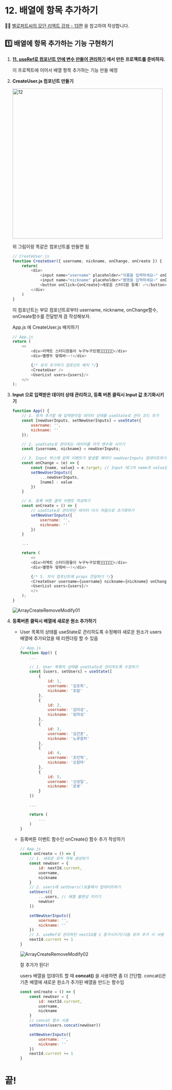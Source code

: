 # 12. 배열에 항목 추가하기

✍🏻 [벨로퍼트씨의 모던 리액트 강좌 - 13편](https://react.vlpt.us/basic/13-array-insert.html) 을 참고하여 작성합니다.

## 1️⃣ 배열에 항목 추가하는 기능 구현하기

1. __[11. useRef로 컴포넌트 안에 변수 만들어 관리하기](https://github.com/EndlessCreation/react_study/blob/main/Chohee/2020-12-14-11-useRef%EB%A1%9C-%EC%BB%B4%ED%8F%AC%EB%84%8C%ED%8A%B8-%EC%95%88%EC%97%90-%EB%B3%80%EC%88%98%EB%A7%8C%EB%93%A4%EC%96%B4-%EA%B4%80%EB%A6%AC%ED%95%98%EA%B8%B0.md) 에서 만든 프로젝트를 준비하자.__

    이 프로젝트에 이어서 배열 항목 추가하는 기능 만들 예정

2. __CreateUser.js 컴포넌트 만들기__

    <img width="467" alt="12" src="https://user-images.githubusercontent.com/31889335/102783701-af6eb180-43de-11eb-93ab-a92ef6cf1f8c.png">

    위 그림이랑 똑같은 컴포넌트를 만들면 됨

    ~~~javascript
    // CreateUser.js
    function CreateUser({ username, nickname, onChange, onCreate }) {
        return(
            <div>
                <input name="username" placeholder="이름을 입력하세요~" onChange={onChange} value={username}/>
                <input name="nickname" placeholder="별명을 입력하세요~" onChange={onChange} value={nickname}/>
                <button onClick={onCreate}>새로운 스터디원 등록! ✅</button>
            </div>
        )
    }
    ~~~

    이 컴포넌트는 부모 컴포넌트로부터 username, nickname, onChange함수, onCreate함수를 전달받게 끔 작성해보자.

    App.js 에 CreateUser.js 배치하기

    ~~~javascript
    // App.js
    return (
        <>
            <div>리액트 스터디원들이 누구누구있겡👩🏻‍💻👨🏻‍💻</div>
            <div>별명두 맞춰바~~!</div>

            {/* 유저 추가하기 컴포넌트 배치 */}
            <CreateUser />
            <UserList users={users}/>
        </>
    );
    ~~~

3. __Input 으로 입력받은 데이터 상태 관리하고, 등록 버튼 클릭시 Input 값 초기화시키기__

    ~~~javascript
    function App() {
        // 1. 유저 추가할 때 입력받아질 데이터 상태를 useState로 관리 코드 추가
        const [newUserInputs, setNewUserInputs] = useState({
            username: '',
            nickname: ''
        });

        // 2. useState로 관리되는 데이터를 각각 변수화 시키기
        const {username, nickname} = newUserInputs;

        // 3. Input 박스에 입력 이벤트가 발생할 때마다 newUserInputs 업데이트하기
        const onChange = (e) => {
            const {name, value} = e.target; // Input 태그의 name과 value를 각각 변수화시키기
            setNewUserInputs({
                ...newUserInputs,
                [name] : value
            })
        }

        // 4. 등록 버튼 클릭 이벤트 작성하기
        const onCreate = () => {
            // useState로 관리하던 데이터 다시 처음으로 초기화하기
            setNewUserInputs({
                username: '',
                nickname: ''
            })
        }

        ...

        return (
            <>
            <div>리액트 스터디원들이 누구누구있겡👩🏻‍💻👨🏻‍💻</div>
            <div>별명두 맞춰바~~!</div>

            {/* 5. 자식 컴포넌트에 props 전달하기 */}
            <CreateUser username={username} nickname={nickname} onChange={onChange} onCreate={onCreate}/>
            <UserList users={users}/>
            </>
        );
    }
    ~~~

    ![ArrayCreateRemoveModify01](https://user-images.githubusercontent.com/31889335/102786164-6caed880-43e2-11eb-9409-401c8e05b297.gif)

4. __등록버튼 클릭시 배열에 새로운 원소 추가하기__

    * User 목록의 상태를 useState로 관리하도록 수정해야 새로운 원소가 users 배열에 추가되었을 때 리렌더링 할 수 있음

        ~~~javascript
        // App.js
        function App() {
            ...

            // 1. User 목록의 상태를 useState로 관리하도록 수정하기
            const [users, setUsers] = useState([
                {
                    id: 1,
                    username: '김초희',
                    nickname: '초밥'
                },
                {
                    id: 2,
                    username: '김미성',
                    nickname: '킴마성'
                },
                {
                    id: 3,
                    username: '김건훈',
                    nickname: '노루참치'
                },
                {
                    id: 4,
                    username: '조인혁',
                    nickname: '오함마'
                },
                {
                    id: 5,
                    username: '신성일',
                    nickname: '로봇'
                }
            ])

            ...

            return (
                ...
            )
        }
        ~~~
    
    * 등록버튼 이벤트 함수인 onCreate() 함수 추가 작성하기

        ~~~javascript
        // App.js
        const onCreate = () => {
            // 1. 새로운 유저 객체 생성하기
            const newUser = {
                id: nextId.current,
                username,
                nickname
            }
            // 2. users에 setUsers()호출해서 업데이트하기
            setUsers([
                ...users, // 배열 불변성 지키기
                newUser
            ])

            setNewUserInputs({
                username: '',
                nickname: ''
            })
            // 3. useRef로 관리하던 nextId를 1 증가시키기(다음 유저 추가 시 사용 위함)
            nextId.current += 1
        }
        ~~~

        ![ArrayCreateRemoveModify02](https://user-images.githubusercontent.com/31889335/102787174-fdd27f00-43e3-11eb-8cf4-eee44922ceb3.gif)

        잘 추가가 된다!

        users 배열을 업데이트 할 때 __concat()__ 을 사용하면 좀 더 간단함. concat()은 기존 배열에 새로운 원소가 추가된 배열을 만드는 함수임

        ~~~javascript
        const onCreate = () => {
            const newUser = {
                id: nextId.current,
                username,
                nickname
            }
            // concat 함수 사용
            setUsers(users.concat(newUser))

            setNewUserInputs({
                username: '',
                nickname: ''
            })
            nextId.current += 1
        }
        ~~~

# 끝!